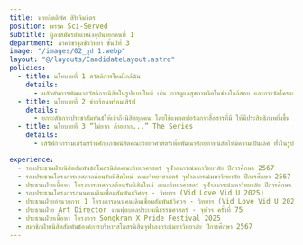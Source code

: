 ```yaml
---
title: นายกิตติพัศ สิริเจิมจิตร
position: พรรค Sci-Served
subtitle: ผู้ลงสมัครตำแหน่งอุปนายกคนที่ 1
department: ภาควิชาจุลชีววิทยา ชั้นปีที่ 3
image: "/images/02_อุป 1.webp"
layout: "@/layouts/CandidateLayout.astro"
policies:
  - title: นโยบายที่ 1 สวัสดิการใหม่ใกล้ฉัน
    details:
      - ผลักดันการพัฒนาสวัสดิการนิสิตในรูปแบบใหม่ เช่น การดูแลสุขภาพจิตในช่วงใกล้สอบ และการจัดโครงการสนับสนุนนิสิตคณะวิทยาศาสตร์ เช่น โครงการผ่อนคลายอารมณ์หลังสอบผ่านการบําบัดด้วย เสียงเพลง พร้อมทั้งยกระดับสวัสดิการเดิมให้มีความทั่วถึงนิสิตทุกคน และทําให้มีความน่าสนใจและหลากหลายมากขึ้น 
  - title: นโยบายที่ 2 ข่าวร้อนพร้อมเสิร์ฟ
    details:
      - ยกระดับการประชาสัมพันธ์ให้เข้าถึงนิสิตทุกคน โดยใช้แพลตฟอร์มการสื่อสารที่มี ให้มีประสิทธิภาพยิ่งขึ้น เพื่อให้นิสิตได้เข้าถึงการแจ้งข่าวสาร และข้อมูลที่เป็นประโยชน์อย่างมีประสิทธิภาพมากยิ่งขึ้น
  - title: นโยบายที่ 3 “ไม่ยาก ถ้าอยาก...” The Series
    details:
      - เสิร์ฟกิจกรรมเสริมสร้างศักยภาพนิสิตคณะวิทยาศาสตร์เพื่อพัฒนาศักยภาพนิสิตให้มีความเป็นเลิศ ทั้งในรูปแบบ Workshop เช่น Workshop โปรแกรมต่าง ๆ ที่เกี่ยวข้องกับการเรียนในคณะวิทยาศาสตร์หรือ Workshop เสริมสร้างทักษะการใช้ชีวิต ผ่านโครงการ “ไม่ยาก ถ้าอยาก….” และโครงการพัฒนา ตนเองในด้านต่าง ๆ เช่น Vidya Marketplace ที่จะสนับสนุนให้นิสิตสามารถนําของมาขายได้

experience:
  - รองประธานฝ่ายนิสิตสัมพันธ์สโมสรนิสิตคณะวิทยาศาสตร์ จุฬาลงกรณ์มหาวิทยาลัย ปีการศึกษา 2567 
  - รองประธานโครงการเทศกาลต้อนรับนิสิตใหม่ คณะวิทยาศาสตร์ จุฬาลงกรณ์มหาวิทยาลัย ปีการศึกษา 2567 
  - ประธานฝ่ายเนื้อหา โครงการเทศกาลต้อนรับนิสิตใหม่ คณะวิทยาศาสตร์ จุฬาลงกรณ์มหาวิทยาลัย ปีการศึกษา 2566 
  - รองประธานโครงการถนนคนเดินเชื่อมสัมพันธ์วิศวฯ - วิทยาฯ (Vid Love Vid U 2025)
  - ประธานฝ่ายอํานวยการ 1 โครงการถนนคนเดินเชื่อมสัมพันธ์วิศวฯ - วิทยาฯ (Vid Love Vid U 2024) 
  - ประธานฝ่าย Art Director งานฟุตบอลประเพณีธรรมศาสตร์ - จุฬาฯ ครั้งที่ 75 
  - ประธานฝ่ายเนื้อหา โครงการ Songkran X Pride Festival 2025 
  - สมาชิกฝ่ายนิสิตสัมพันธ์องค์การบริหารสโมสรนิสิตจุฬาลงกรณ์มหาวิทยาลัย ปีการศึกษา 2567
---
```

